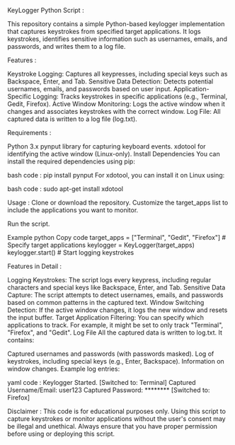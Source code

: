 KeyLogger Python Script :

This repository contains a simple Python-based keylogger implementation that captures keystrokes from specified target applications. It logs keystrokes, identifies sensitive information such as usernames, emails, and passwords, and writes them to a log file.

Features :

Keystroke Logging: Captures all keypresses, including special keys such as Backspace, Enter, and Tab.
Sensitive Data Detection: Detects potential usernames, emails, and passwords based on user input.
Application-Specific Logging: Tracks keystrokes in specific applications (e.g., Terminal, Gedit, Firefox).
Active Window Monitoring: Logs the active window when it changes and associates keystrokes with the correct window.
Log File: All captured data is written to a log file (log.txt).


Requirements :

Python 3.x
pynput library for capturing keyboard events.
xdotool for identifying the active window (Linux-only).
Install Dependencies
You can install the required dependencies using pip:

bash code :
pip install pynput
For xdotool, you can install it on Linux using:

bash code :
sudo apt-get install xdotool


Usage :
Clone or download the repository.
Customize the target_apps list to include the applications you want to monitor.


Run the script.

Example
python
Copy code
target_apps = ["Terminal", "Gedit", "Firefox"]  # Specify target applications
keylogger = KeyLogger(target_apps)
keylogger.start()  # Start logging keystrokes


Features in Detail :

Logging Keystrokes: The script logs every keypress, including regular characters and special keys like Backspace, Enter, and Tab.
Sensitive Data Capture: The script attempts to detect usernames, emails, and passwords based on common patterns in the captured text.
Window Switching Detection: If the active window changes, it logs the new window and resets the input buffer.
Target Application Filtering: You can specify which applications to track. For example, it might be set to only track "Terminal", "Firefox", and "Gedit".
Log File
All the captured data is written to log.txt. It contains:

Captured usernames and passwords (with passwords masked).
Log of keystrokes, including special keys (e.g., Enter, Backspace).
Information on window changes.
Example log entries:

yaml code : 
Keylogger Started.
[Switched to: Terminal]
Captured Username/Email: user123
Captured Password: ********
[Switched to: Firefox]


Disclaimer : 
This code is for educational purposes only. Using this script to capture keystrokes or monitor applications without the user's consent may be illegal and unethical. Always ensure that you have proper permission before using or deploying this script.
